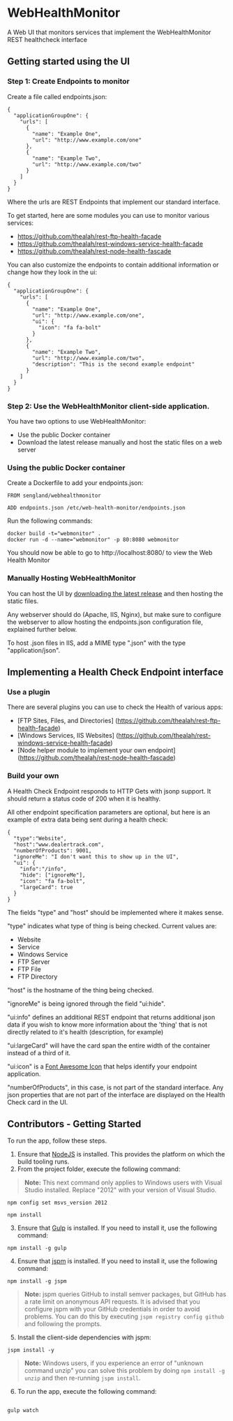 # WebHealthMonitor
A Web UI that monitors services that implement the WebHealthMonitor REST healthcheck interface

## Getting started using the UI

### Step 1: Create Endpoints to monitor

Create a file called endpoints.json: 
```
{
  "applicationGroupOne": {
    "urls": [
      {
        "name": "Example One",
        "url": "http://www.example.com/one"
      }, 
      {
        "name": "Example Two",
        "url": "http://www.example.com/two"
      }
    ]
  }
}
```

Where the urls are REST Endpoints that implement our standard interface.

To get started, here are some modules you can use to monitor various services:
* https://github.com/thealah/rest-ftp-health-facade
* https://github.com/thealah/rest-windows-service-health-facade
* https://github.com/thealah/rest-node-health-fascade

You can also customize the endpoints to contain additional information or change how they look in the ui:

```
{
  "applicationGroupOne": {
    "urls": [
      {
        "name": "Example One",
        "url": "http://www.example.com/one",
        "ui": {
          "icon": "fa fa-bolt"
        }
      }, 
      {
        "name": "Example Two",
        "url": "http://www.example.com/two",
        "description": "This is the second example endpoint"
      }
    ]
  }
}
```
### Step 2: Use the WebHealthMonitor client-side application.

You have two options to use WebHealthMonitor:
* Use the public Docker container
* Download the latest release manually and host the static files on a web server

### Using the public Docker container

Create a Dockerfile to add your endpoints.json:
```
FROM sengland/webhealthmonitor

ADD endpoints.json /etc/web-health-monitor/endpoints.json
```

Run the following commands:

```
docker build -t="webmonitor" .
docker run -d --name="webmonitor" -p 80:8080 webmonitor
```

You should now be able to go to http://localhost:8080/ to view the Web Health Monitor

### Manually Hosting WebHealthMonitor
You can host the UI by [downloading the latest release](https://github.com/dtinteractive/WebHealthMonitor/releases/download/0.1.0/dist.zip) and then hosting the static files.

Any webserver should do (Apache, IIS, Nginx), but make sure to configure the webserver to allow hosting the endpoints.json configuration file, explained further below.

To host .json files in IIS, add a MIME type ".json" with the type "application/json".

## Implementing a Health Check Endpoint interface

### Use a plugin

There are several plugins you can use to check the Health of various apps:

* [FTP Sites, Files, and Directories] (https://github.com/thealah/rest-ftp-health-facade)
* [Windows Services, IIS Websites] (https://github.com/thealah/rest-windows-service-health-facade)
* [Node helper module to implement your own endpoint] (https://github.com/thealah/rest-node-health-fascade)

### Build your own

A Health Check Endpoint responds to HTTP Gets with jsonp support. It should return a status code of 200 when it is healthy.

All other endpoint specification parameters are optional, but here is an example of extra data being sent during a health check:

```
{
  "type":"Website",
  "host":"www.dealertrack.com",
  "numberOfProducts": 9001,
  "ignoreMe": "I don't want this to show up in the UI",
  "ui": {
    "info":"/info",
    "hide": ["ignoreMe"],
    "icon": "fa fa-bolt",
    "largeCard": true
  }
}
```

The fields "type" and "host" should be implemented where it makes sense. 

"type" indicates what type of thing is being checked. Current values are:

* Website
* Service
* Windows Service
* FTP Server
* FTP File
* FTP Directory

"host" is the hostname of the thing being checked.

"ignoreMe" is being ignored through the field "ui:hide".

"ui:info" defines an additional REST endpoint that returns additional json data if you wish to know more information about the 'thing' that is not directly related to it's health (description, for example)

"ui:largeCard" will have the card span the entire width of the container instead of a third of it.

"ui:icon" is a [Font Awesome Icon](http://fortawesome.github.io/Font-Awesome/icons/) that helps identify your endpoint application.

"numberOfProducts", in this case, is not part of the standard interface. Any json properties that are not part of the interface are displayed on the Health Check card in the UI.

## Contributors - Getting Started

To run the app, follow these steps.

1. Ensure that [NodeJS](http://nodejs.org/) is installed. This provides the platform on which the build tooling runs.
2. From the project folder, execute the following command:

  >**Note:** This next command only applies to Windows users with Visual Studio installed. Replace "2012" with your version of Visual Studio.
  ```shell
  npm config set msvs_version 2012
  ```

  ```shell
  npm install
  ```
3. Ensure that [Gulp](http://gulpjs.com/) is installed. If you need to install it, use the following command:

  ```shell
  npm install -g gulp
  ```
4. Ensure that [jspm](http://jspm.io/) is installed. If you need to install it, use the following command:

  ```shell
  npm install -g jspm
  ```
  > **Note:** jspm queries GitHub to install semver packages, but GitHub has a rate limit on anonymous API requests. It is advised that you configure jspm with your GitHub credentials in order to avoid problems. You can do this by executing `jspm registry config github` and following the prompts.
5. Install the client-side dependencies with jspm:

  ```shell
  jspm install -y
  ```
  >**Note:** Windows users, if you experience an error of "unknown command unzip" you can solve this problem by doing `npm install -g unzip` and then re-running `jspm install`.
6. To run the app, execute the following command:

```shell

gulp watch
```
